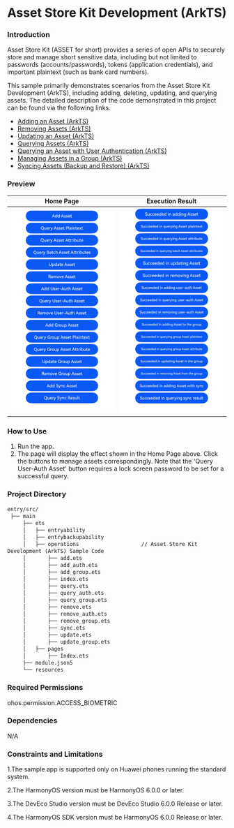 # Asset Store Kit Development (ArkTS)

### Introduction

Asset Store Kit (ASSET for short) provides a series of open APIs to securely store and manage short sensitive data, including but not limited to passwords (accounts/passwords), tokens (application credentials), and important plaintext (such as bank card numbers).

This sample primarily demonstrates scenarios from the Asset Store Kit Development (ArkTS), including adding, deleting, updating, and querying assets. The detailed description of the code demonstrated in this project can be found via the following links.

- [Adding an Asset (ArkTS)](https://docs.openharmony.cn/pages/v6.0/en/application-dev/security/AssetStoreKit/asset-js-add.md)
- [Removing Assets (ArkTS)](https://docs.openharmony.cn/pages/v6.0/en/application-dev/security/AssetStoreKit/asset-js-remove.md)
- [Updating an Asset (ArkTS)](https://docs.openharmony.cn/pages/v6.0/en/application-dev/security/AssetStoreKit/asset-js-update.md)
- [Querying Assets (ArkTS)](https://docs.openharmony.cn/pages/v6.0/en/application-dev/security/AssetStoreKit/asset-js-query.md)
- [Querying an Asset with User Authentication (ArkTS)](https://docs.openharmony.cn/pages/v6.0/en/application-dev/security/AssetStoreKit/asset-js-query-auth.md)
- [Managing Assets in a Group (ArkTS)](https://docs.openharmony.cn/pages/v6.0/en/application-dev/security/AssetStoreKit/asset-js-group-access-control.md)
- [Syncing Assets (Backup and Restore) (ArkTS)](https://docs.openharmony.cn/pages/v6.0/en/application-dev/security/AssetStoreKit/asset-js-sync.md)

### Preview

| Home Page                                                   | Execution Result                                                   |
| ------------------------------------------------------------ | ------------------------------------------------------------ |
| <img src="./screenshots/AssetStoreArkTS1.png" style="zoom: 50%;" /> | <img src="./screenshots/AssetStoreArkTS2.png" style="zoom: 50%;" /> |

### How to Use

1. Run the app.
2. The page will display the effect shown in the Home Page above. Click the buttons to manage assets correspondingly. Note that the 'Query User-Auth Asset' button requires a lock screen password to be set for a successful query.

### Project Directory

```
entry/src/
 ├── main
     ├── ets
     │   ├── entryability
     │   ├── entrybackupability
     │   ├── operations                    // Asset Store Kit Development (ArkTS) Sample Code
     │       ├── add.ets
     │       ├── add_auth.ets
     │       ├── add_group.ets
     │       ├── index.ets
     │       ├── query.ets
     │       ├── query_auth.ets
     │       ├── query_group.ets
     │       ├── remove.ets
     │       ├── remove_auth.ets
     │       ├── remove_group.ets
     │       ├── sync.ets
     │       ├── update.ets
     │       ├── update_group.ets
     │   ├── pages
     │       ├── Index.ets
     ├── module.json5
     └── resources
```

### Required Permissions

ohos.permission.ACCESS_BIOMETRIC

### Dependencies

N/A

### Constraints and Limitations

1.The sample app is supported only on Huawei phones running the standard system.

2.The HarmonyOS version must be HarmonyOS 6.0.0 or later.

3.The DevEco Studio version must be DevEco Studio 6.0.0 Release or later.

4.The HarmonyOS SDK version must be HarmonyOS 6.0.0 Release or later.